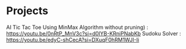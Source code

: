 # Projects
AI Tic Tac Toe Using MinMax Algorithm without pruning) : https://youtu.be/0nRtP_MnV3c?si=d0IYB-KRniPNabKb
Sudoku Solver : https://youtu.be/edyC-shCecA?si=DXuqF0hRM1WJI-Ii
